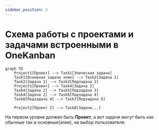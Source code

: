 ```yaml
---
sidebar_position: 3
---
```


# Схема работы с проектами и задачами встроенными в OneKanban

```mermaid
graph TD
    Project1[Проект] --> Task1[Эпическая задача]
    Task1[Основная задача эпик] --> Task2[Задача 1]
    Task2[Задача 1] --> Task3[Подзадача 2]
    Project1[Проект] --> Task4[Задача 2]
    Task4[Задача 2] --> Task5[Подзадача 3]
    Task4[Задача 2] --> Task6[Подзадача 4]
    Task6[Подзадача 4] --> Task7[Подзадача 5]

    Project2[Проект 2] --> Task8[Задачи...]
```

На первом уровне должен быть **Проект**, а вот задачи могут быть как обычные так и основные(эпик), на выбор пользователя.